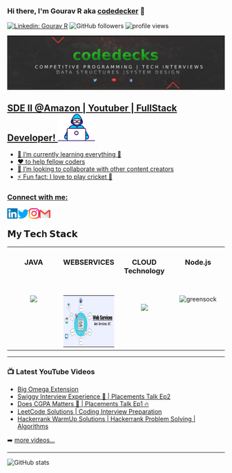 ### Hi there, I'm Gourav R aka [codedecker](https://www.youtube.com/c/codedecks) 👋

[![Linkedin: Gourav R](https://img.shields.io/badge/-GouravR-blue?style=flat-square&logo=Linkedin&logoColor=white&link=https://www.linkedin.com/in/grusiya/)](https://www.linkedin.com/in/grusiya/)
![GitHub followers](https://img.shields.io/github/followers/GouravRusiya30?label=Follow&style=social)
<img alt = "profile views" src="https://komarev.com/ghpvc/?username=GouravRusiya30&color=brightgreen">

<img align="center" alt="G R | Twitter" width="1026px" src="https://github.com/GouravRusiya30/GouravRusiya30/blob/master/Assets/codedecks.jpeg" />
   </br>
   <a href="https://www.youtube.com/c/codedecks?sub_confirmation=1">
    <!--<img alt="youtube subscribers" src="https://github-readme-youtube-stats.herokuapp.com/subscribers/index.php?id=UCtJg4eV7SszBJx7BsuS_zhA&key=AIzaSyCkaZEr9tkpxllZbp7t4DwjUoHamsrYX24&label=Subscribers&style=for-the-badge&color=red&labelColor=ce4630"/></a>
  <a href="https://www.youtube.com/c/codedecks">
   <img alt="youtube viewers" src="https://github-readme-youtube-stats.herokuapp.com/views/index.php?id=UCtJg4eV7SszBJx7BsuS_zhA&key=AIzaSyCkaZEr9tkpxllZbp7t4DwjUoHamsrYX24&label=View+Count&style=for-the-badge&color=blue&labelColor=0b689d"/></a>-->

## SDE II @Amazon | Youtuber | FullStack Developer! <img height="64px" src="https://github.com/GouravRusiya30/GouravRusiya30/blob/master/Assets/Developer.gif">

- 🌱 I’m currently learning everything 🤣
- ❤️ to help fellow coders
- 👯 I’m looking to collaborate with other content creators
- ⚡ Fun fact: I love to play cricket 🏏

### Connect with me:

<a href="https://www.linkedin.com/in/gourav-rusiya-52973b73/">
    <img align="left" alt="G R | Linkedin" width="24px" src="https://github.com/GouravRusiya30/GouravRusiya30/blob/master/Assets/Linkedin.svg" />
  </a>
  <a href="https://twitter.com/GRusiya">
    <img align="left" alt="G R | Twitter" width="26px" src="https://github.com/GouravRusiya30/GouravRusiya30/blob/master/Assets/Twitter.svg" />
  </a>
  <a href="https://www.instagram.com/codedecks_in/">
    <img align="left" alt="G R | Instagram" width="24px" src="https://github.com/GouravRusiya30/GouravRusiya30/blob/master/Assets/Instagram.svg" />
  </a>
  <a href="mailto:gouravrusiya.lnct@gmail.com">
    <img align="left" alt="G R | Gmail" width="26px" src="https://github.com/GouravRusiya30/GouravRusiya30/blob/master/Assets/Gmail.svg" />
  </a>
<br />

## 𝗠y 𝗧𝗲𝗰h 𝗦𝘁𝗮𝗰𝗸

<table>
  <tbody>
    <tr valign="top">
      <td width="25%" align="center">
        <span><h3>JAVA</h3></span><br><br><br>
        <img height="120px" src="https://miro.medium.com/max/1400/1*yvvU_edMLeHHb7wDqQ9IVg.png">
      </td>
      <td width="25%" align="center">
        <span><h3>WEBSERVICES</h3></span><br><br><br>
        <img height="120px" src="https://github.com/GouravRusiya30/GouravRusiya30/blob/master/Assets/webservices.jpeg">
      </td>
      <td width="25%" align="center">
        <span><h3>CLOUD Technology</h3></span><br><br><br>
        <img height="120px" src="http://gainam.com/images/cloud.png">
      </td>
      <td width="25%" align="center">
        <span><b></b><h3>Node.js</h3></span><br><br><br>
        <img height="120px" src="https://miro.medium.com/max/1400/1*fsseXIPGEhwmg6kfgXyIjA.jpeg" alt="greensock" border="0">
      </td>
    </tr>
      </tbody>
</table>

---

### 📺 Latest YouTube Videos

<!-- YOUTUBE:START -->
- [Big Omega Extension](https://youtu.be/IhRoe7p1V-I)
- [Swiggy Interview Experience 🤩 | Placements Talk Ep2](https://youtu.be/kPQlAqFk2uA)
- [Does CGPA Matters 🤑 | Placements Talk Ep1 🔥](https://youtu.be/6PiBHQLKUP8)
- [LeetCode Solutions | Coding Interview Preparation](https://www.youtube.com/playlist?list=PLlUdLC2oSxz2Y1g6V8oRCzauOvbnKl2Ee)
- [Hackerrank WarmUp Solutions | Hackerrank Problem Solving | Algorithms](https://www.youtube.com/playlist?list=PLlUdLC2oSxz2PQXfKcpVncXayGtk9YOWU)
<!-- YOUTUBE:END -->

➡️ [more videos...](https://www.youtube.com/c/codedecks)

---
![GitHub stats](https://github-readme-stats.vercel.app/api?username=GouravRusiya30&theme=shades-of-purple&show_icons=true)
